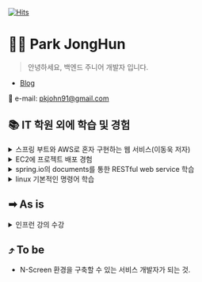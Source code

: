<!-- github hits -->
[![Hits](https://hits.seeyoufarm.com/api/count/incr/badge.svg?url=https%3A%2F%2Fgithub.com%2Fpkjohn91&count_bg=%2379C83D&title_bg=%23555555&icon=github.svg&icon_color=%23E7E7E7&title=hits&edge_flat=false)](https://hits.seeyoufarm.com)

<!--commit interface-->
<!--![Anurag's GitHub stats](https://github-readme-stats.vercel.app/api?username=pkjohn91&hide=contribs,prs&show_icons=true&theme=radical)-->

# 🧑‍💻 Park JongHun
> 안녕하세요, 백엔드 주니어 개발자 입니다.
- [Blog](https://made-wep-society-by-john.tistory.com)

📧 e-mail: pkjohn91@gmail.com



## 📚 IT 학원 외에 학습 및 경험
<details>
<summary>스프링 부트와 AWS로 혼자 구현하는 웹 서비스(이동욱 저자)</summary>
  - springboot에서 테스트 코드 작성</br>
  - spring JPA 사용 경험</br>
  - spring security와 Auoth 2.0 사용자 인증을 통한 로그인을 구현</br>
  - AWS EC2 서버환경 구축, RDS 인스턴스 구축 경험</br>  
</details>
<details>
<summary>EC2에 프로젝트 배포 경험</summary>
  - Travis CI를 통해 git push시, 서버에 배포 자동화 경험</br>
</details>
<details>
<summary>spring.io의 documents를 통한 RESTful web service 학습</summary>
  - curl을 통한 게스트 정보 HTTP method 요청 방법 학습
</details>
<details>
<summary>linux 기본적인 명령어 학습</summary>
</details>

## ➡ As is
<details>
 <summary>인프런 강의 수강</summary>
  - 스프링 입문 - 코드로 배우는 스프링부트, 웹 MVC, DB 접근 기술 (완강)</br>
  - 스프링 핵심원리 - 기본편 (완강)</br>
  - 모든 개발자를 위한 HTTP 웹 기본 지식 (완강)</br>
  - 스프링 MVC 1편 - 백엔드 웹 개발 핵심 기술 (수강중)</br>
  - 실전! 스프링 부트와 JPA 활용1 - 웹 애플리케이션 개발 (완강)</br>
</details>

## ⤴ To be
* N-Screen 환경을 구축할 수 있는 서비스 개발자가 되는 것.
